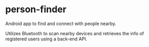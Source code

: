 # person-finder
Android app to find and connect with people nearby.

Utilizes Bluetooth to scan nearby devices and retrieves the info of registered users using a back-end API.
